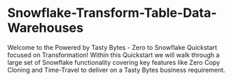 # Snowflake-Transform-Table-Data-Warehouses
Welcome to the Powered by Tasty Bytes - Zero to Snowflake Quickstart focused on Transformation!  Within this Quickstart we will walk through a large set of Snowflake functionality covering key features like Zero Copy Cloning and Time-Travel to deliver on a Tasty Bytes business requirement.
